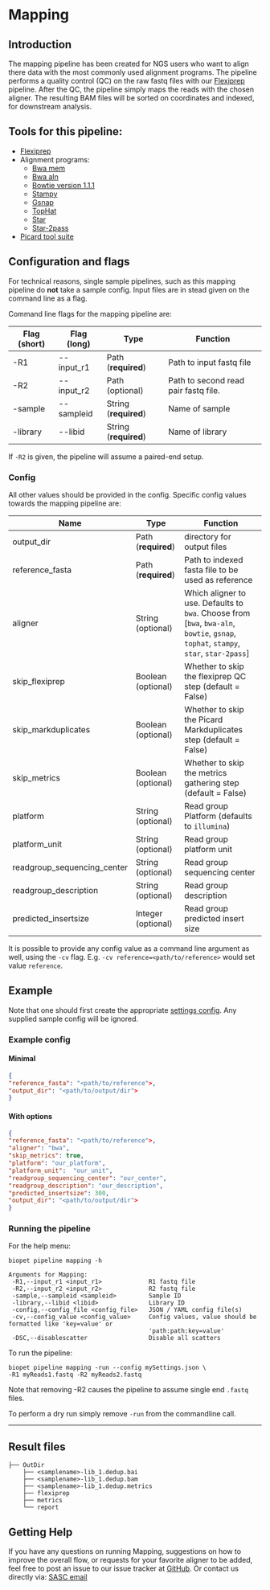 # Mapping

## Introduction

The mapping pipeline has been created for NGS users who want to align there data with the most commonly used alignment programs.
The pipeline performs a quality control (QC) on the raw fastq files with our [Flexiprep](flexiprep.md) pipeline. 
After the QC, the pipeline simply maps the reads with the chosen aligner. The resulting BAM files will be sorted on coordinates and indexed, for downstream analysis.

## Tools for this pipeline:

* [Flexiprep](flexiprep.md)
* Alignment programs:
    * <a href="http://bio-bwa.sourceforge.net/bwa.shtml" target="_blank">Bwa mem</a>
    * <a href="http://bio-bwa.sourceforge.net/bwa.shtml" target="_blank">Bwa aln</a>
    * <a href="http://bowtie-bio.sourceforge.net/index.shtml" target="_blank">Bowtie version 1.1.1</a>
    * <a href="http://www.well.ox.ac.uk/project-stampy" target="_blank">Stampy</a>
    * <a href="http://research-pub.gene.com/gmap/" target="_blank">Gsnap</a>
    * <a href="https://ccb.jhu.edu/software/tophat" target="_blank">TopHat</a>
    * <a href="https://github.com/alexdobin/STAR" target="_blank">Star</a>
    * <a href="https://github.com/alexdobin/STAR" target="_blank">Star-2pass</a>
* <a href="http://broadinstitute.github.io/picard/" target="_blank">Picard tool suite</a>

## Configuration and flags
For technical reasons, single sample pipelines, such as this mapping pipeline do **not** take a sample config.
Input files are in stead given on the command line as a flag.

Command line flags for the mapping pipeline are:

| Flag  (short)| Flag (long) | Type | Function |
| ------------ | ----------- | ---- | -------- |
| -R1 | --input_r1 | Path (**required**) | Path to input fastq file |
| -R2 | --input_r2 | Path (optional) | Path to second read pair fastq file. |
| -sample | --sampleid | String (**required**) | Name of sample |
| -library | --libid | String (**required**) | Name of library |

If `-R2` is given, the pipeline will assume a paired-end setup.

### Config

All other values should be provided in the config. Specific config values towards the mapping pipeline are:

| Name | Type | Function |
| ---- | ---- | -------- |
| output_dir | Path (**required**) | directory for output files |
| reference_fasta | Path (**required**) | Path to indexed fasta file to be used as reference |
| aligner | String (optional) | Which aligner to use. Defaults to `bwa`. Choose from [`bwa`, `bwa-aln`, `bowtie`, `gsnap`, `tophat`, `stampy`, `star`, `star-2pass`] |
| skip_flexiprep | Boolean (optional) | Whether to skip the flexiprep QC step (default = False) |
| skip_markduplicates | Boolean (optional) | Whether to skip the Picard Markduplicates step (default = False) |
| skip_metrics | Boolean (optional) | Whether to skip the metrics gathering step (default = False) |
| platform | String (optional) | Read group Platform (defaults to `illumina`)|
| platform_unit | String (optional) | Read group platform unit |
| readgroup_sequencing_center | String (optional) | Read group sequencing center |
| readgroup_description | String (optional) | Read group description |
| predicted_insertsize | Integer (optional) | Read group predicted insert size |

It is possible to provide any config value as a command line argument as well, using the `-cv` flag.
E.g. `-cv reference=<path/to/reference>` would set value `reference`.

## Example

Note that one should first create the appropriate [settings config](../general/config.md).
Any supplied sample config will be ignored.

### Example config

#### Minimal
```json
{
"reference_fasta": "<path/to/reference">,
"output_dir": "<path/to/output/dir">
}
```

#### With options
```json
{
"reference_fasta": "<path/to/reference">,
"aligner": "bwa",
"skip_metrics": true,
"platform": "our_platform",
"platform_unit":  "our_unit",
"readgroup_sequencing_center": "our_center",
"readgroup_description": "our_description",
"predicted_insertsize": 300,
"output_dir": "<path/to/output/dir">
}
```


### Running the pipeline

For the help menu:
~~~
biopet pipeline mapping -h

Arguments for Mapping:
 -R1,--input_r1 <input_r1>             R1 fastq file
 -R2,--input_r2 <input_r2>             R2 fastq file
 -sample,--sampleid <sampleid>         Sample ID
 -library,--libid <libid>              Library ID
 -config,--config_file <config_file>   JSON / YAML config file(s)
 -cv,--config_value <config_value>     Config values, value should be formatted like 'key=value' or
                                       'path:path:key=value'
 -DSC,--disablescatter                 Disable all scatters

~~~

To run the pipeline:
~~~
biopet pipeline mapping -run --config mySettings.json \
-R1 myReads1.fastq -R2 myReads2.fastq
~~~
Note that removing -R2 causes the pipeline to assume single end `.fastq` files.

To perform a dry run simply remove `-run` from the commandline call.

----

## Result files
~~~
├── OutDir
    ├── <samplename>-lib_1.dedup.bai
    ├── <samplename>-lib_1.dedup.bam
    ├── <samplename>-lib_1.dedup.metrics
    ├── flexiprep
    ├── metrics
    └── report
~~~

## Getting Help

If you have any questions on running Mapping, suggestions on how to improve the overall flow, or requests for your favorite aligner to be added, feel free to post an issue to our issue tracker at
 [GitHub](https://github.com/biopet/biopet). Or contact us directly via: [SASC email](mailto:SASC@lumc.nl)

